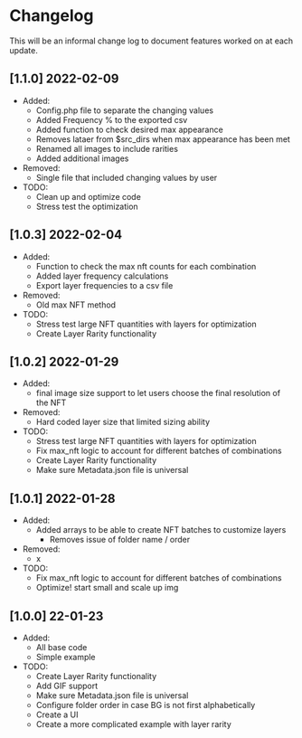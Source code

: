 # Changelog
This will be an informal change log to document features worked on at each update.

## [1.1.0] 2022-02-09
- Added:
	- Config.php file to separate the changing values
	- Added Frequency % to the exported csv
	- Added function to check desired max appearance
	- Removes lataer from $src_dirs when max appearance has been met 
	- Renamed all images to include rarities
	- Added additional images
- Removed:
	- Single file that included changing values by user
- TODO: 
	- Clean up and optimize code
	- Stress test the optimization
	
## [1.0.3] 2022-02-04
- Added:
	- Function to check the max nft counts for each combination
	- Added layer frequency calculations
	- Export layer frequencies to a csv file
- Removed:
	- Old max NFT method
- TODO:
	- Stress test large NFT quantities with layers for optimization
	- Create Layer Rarity functionality

## [1.0.2] 2022-01-29
- Added:
	- final image size support to let users choose the final resolution of the NFT
- Removed:
	- Hard coded layer size that limited sizing ability
- TODO:
	- Stress test large NFT quantities with layers for optimization
	- Fix max_nft logic to account for different batches of combinations
	- Create Layer Rarity functionality
	- Make sure Metadata.json file is universal


## [1.0.1] 2022-01-28
- Added:
	- Added arrays to be able to create NFT batches to customize layers
		- Removes issue of folder name / order
- Removed:
	- x
- TODO:
	- Fix max_nft logic to account for different batches of combinations
	- Optimize! start small and scale up img
	
	
## [1.0.0] 22-01-23
- Added:
	- All base code
	- Simple example
- TODO:
	- Create Layer Rarity functionality
	- Add GIF support 
	- Make sure Metadata.json file is universal
	- Configure folder order in case BG is not first alphabetically
	- Create a UI
	- Create a more complicated example with layer rarity